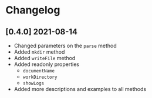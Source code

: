 # Changelog

## [0.4.0] 2021-08-14

- Changed parameters on the `parse` method
- Added `mkdir` method
- Added `writeFile` method
- Added readonly properties 
    - `documentName`
    - `workDirectory`
    - `showLogs`
- Added more descriptions and examples to all methods